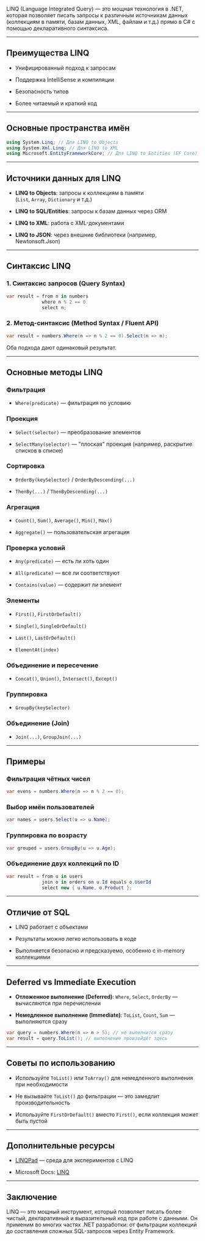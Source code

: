 
LINQ (Language Integrated Query) — это мощная технология в .NET, которая позволяет писать запросы к различным источникам данных (коллекциям в памяти, базам данных, XML, файлам и т.д.) прямо в C# с помощью декларативного синтаксиса.

---

## Преимущества LINQ

- Унифицированный подход к запросам
    
- Поддержка IntelliSense и компиляции
    
- Безопасность типов
    
- Более читаемый и краткий код
    

---

## Основные пространства имён

```csharp
using System.Linq; // Для LINQ to Objects
using System.Xml.Linq; // Для LINQ to XML
using Microsoft.EntityFrameworkCore; // Для LINQ to Entities (EF Core)
```

---

## Источники данных для LINQ

- **LINQ to Objects**: запросы к коллекциям в памяти (`List`, `Array`, `Dictionary` и т.д.)
    
- **LINQ to SQL/Entities**: запросы к базам данных через ORM
    
- **LINQ to XML**: работа с XML-документами
    
- **LINQ to JSON**: через внешние библиотеки (например, Newtonsoft.Json)
    

---

## Синтаксис LINQ

### 1. Синтаксис запросов (Query Syntax)

```csharp
var result = from n in numbers
             where n % 2 == 0
             select n;
```

### 2. Метод-синтаксис (Method Syntax / Fluent API)

```csharp
var result = numbers.Where(n => n % 2 == 0).Select(n => n);
```

Оба подхода дают одинаковый результат.

---

## Основные методы LINQ

### Фильтрация

- `Where(predicate)` — фильтрация по условию
    

### Проекция

- `Select(selector)` — преобразование элементов
    
- `SelectMany(selector)` — "плоская" проекция (например, раскрытие списков в списке)
    

### Сортировка

- `OrderBy(keySelector)` / `OrderByDescending(...)`
    
- `ThenBy(...)` / `ThenByDescending(...)`
    

### Агрегация

- `Count()`, `Sum()`, `Average()`, `Min()`, `Max()`
    
- `Aggregate()` — пользовательская агрегация
    

### Проверка условий

- `Any(predicate)` — есть ли хоть один
    
- `All(predicate)` — все ли соответствуют
    
- `Contains(value)` — содержит ли элемент
    

### Элементы

- `First()`, `FirstOrDefault()`
    
- `Single()`, `SingleOrDefault()`
    
- `Last()`, `LastOrDefault()`
    
- `ElementAt(index)`
    

### Объединение и пересечение

- `Concat()`, `Union()`, `Intersect()`, `Except()`
    

### Группировка

- `GroupBy(keySelector)`
    

### Объединение (Join)

- `Join(...)`, `GroupJoin(...)`
    

---

## Примеры

### Фильтрация чётных чисел

```csharp
var evens = numbers.Where(n => n % 2 == 0);
```

### Выбор имён пользователей

```csharp
var names = users.Select(u => u.Name);
```

### Группировка по возрасту

```csharp
var grouped = users.GroupBy(u => u.Age);
```

### Объединение двух коллекций по ID

```csharp
var result = from u in users
             join o in orders on u.Id equals o.UserId
             select new { u.Name, o.Product };
```

---

## Отличие от SQL

- LINQ работает с объектами
    
- Результаты можно легко использовать в коде
    
- Выполняется безопасно и предсказуемо, особенно с in-memory коллекциями
    

---

## Deferred vs Immediate Execution

- **Отложенное выполнение (Deferred)**: `Where`, `Select`, `OrderBy` — вычисляются при перечислении
    
- **Немедленное выполнение (Immediate)**: `ToList`, `Count`, `Sum` — выполняются сразу
    

```csharp
var query = numbers.Where(n => n > 5); // не выполнится сразу
var result = query.ToList(); // выполнение произойдёт здесь
```

---

## Советы по использованию

- Используйте `ToList()` или `ToArray()` для немедленного выполнения при необходимости
    
- Не вызывайте `ToList()` до фильтрации — это замедлит производительность
    
- Используйте `FirstOrDefault()` вместо `First()`, если коллекция может быть пустой
    

---

## Дополнительные ресурсы

- [LINQPad](https://www.linqpad.net/) — среда для экспериментов с LINQ
    
- Microsoft Docs: [LINQ](https://learn.microsoft.com/en-us/dotnet/csharp/programming-guide/concepts/linq/)
    

---

## Заключение

LINQ — это мощный инструмент, который позволяет писать более чистый, декларативный и выразительный код при работе с данными. Он применим во многих частях .NET разработки: от фильтрации коллекций до составления сложных SQL-запросов через Entity Framework.